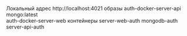 Локальный адрес http://localhost:4021
образы
auth-docker-server-api
mongo:latest  
auth-docker-server-web 
контейнеры
server-web-auth
mongodb-auth
server-api-auth